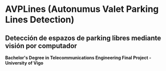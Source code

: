 # AVPLines (Autonumus Valet Parking Lines Detection)

## Detección de espazos de parking libres mediante visión por computador
**Bachelor's Degree in Telecommunications Engineering Final Project - University of Vigo**
